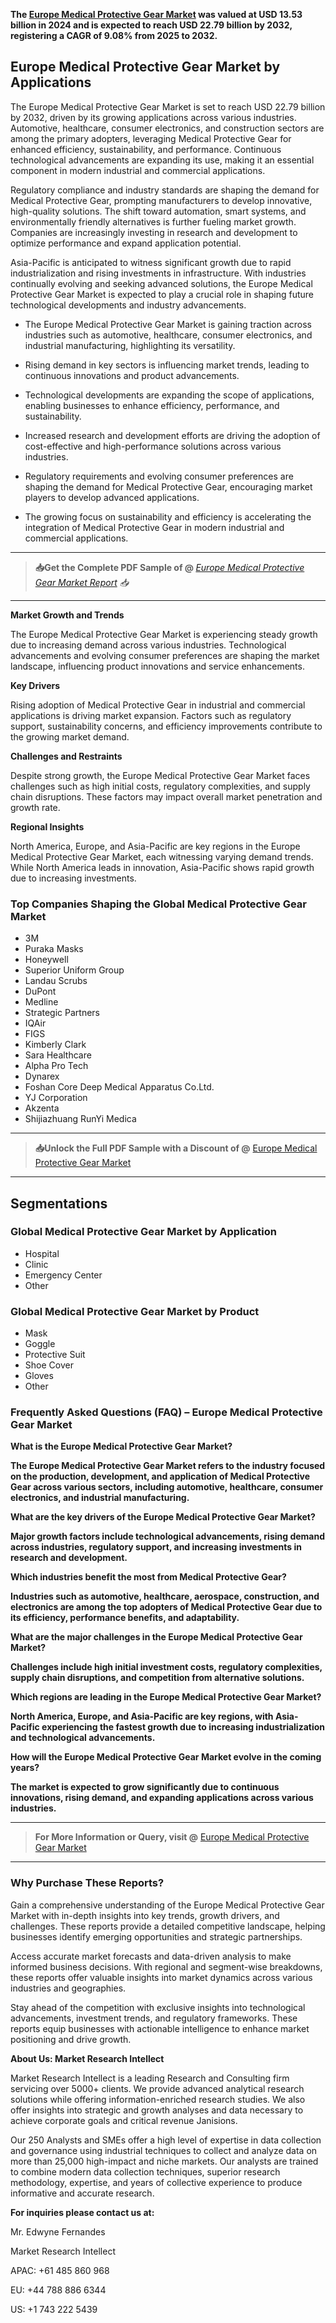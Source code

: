 <p><strong>The <a href="https://www.marketresearchintellect.com/download-sample/?rid=254770&amp;utm_source=Pulse-April-Europe&amp;utm_medium=852">Europe Medical Protective Gear Market</a> was valued at USD 13.53 billion in 2024 and is expected to reach USD 22.79 billion by 2032, registering a CAGR of 9.08% from 2025 to 2032.</strong></p><h2>Europe Medical Protective Gear Market by Applications&nbsp;</h2><p><p>The Europe Medical Protective Gear Market is set to reach USD 22.79 billion by 2032, driven by its growing applications across various industries. Automotive, healthcare, consumer electronics, and construction sectors are among the primary adopters, leveraging Medical Protective Gear for enhanced efficiency, sustainability, and performance. Continuous technological advancements are expanding its use, making it an essential component in modern industrial and commercial applications.</p><p>Regulatory compliance and industry standards are shaping the demand for Medical Protective Gear, prompting manufacturers to develop innovative, high-quality solutions. The shift toward automation, smart systems, and environmentally friendly alternatives is further fueling market growth. Companies are increasingly investing in research and development to optimize performance and expand application potential.</p><p>Asia-Pacific is anticipated to witness significant growth due to rapid industrialization and rising investments in infrastructure. With industries continually evolving and seeking advanced solutions, the Europe Medical Protective Gear Market is expected to play a crucial role in shaping future technological developments and industry advancements.</p></p><ul><li><p>The Europe Medical Protective Gear Market is gaining traction across industries such as automotive, healthcare, consumer electronics, and industrial manufacturing, highlighting its versatility.</p></li><li><p>Rising demand in key sectors is influencing market trends, leading to continuous innovations and product advancements.</p></li><li><p>Technological developments are expanding the scope of applications, enabling businesses to enhance efficiency, performance, and sustainability.</p></li><li><p>Increased research and development efforts are driving the adoption of cost-effective and high-performance solutions across various industries.</p></li><li><p>Regulatory requirements and evolving consumer preferences are shaping the demand for Medical Protective Gear, encouraging market players to develop advanced applications.</p></li><li><p>The growing focus on sustainability and efficiency is accelerating the integration of Medical Protective Gear in modern industrial and commercial applications.</p></li></ul><hr /><blockquote><p><strong><span class="font-[700]">📥Get the Complete PDF Sample of @ </span></strong><em><span class="font-[700]"><a href="https://www.marketresearchintellect.com/download-sample/?rid=254770&amp;utm_source=Pulse-April-Europe&amp;utm_medium=852" target="_blank" data-tracking-control-name="article-ssr-frontend-pulse_little-text-block" data-tracking-will-navigate="" data-test-link="">Europe Medical Protective Gear Market Report</a>&nbsp;📥</span></em></p></blockquote><hr /><p class="" data-start="77" data-end="360"><strong data-start="77" data-end="105">Market Growth and Trends</strong></p><p class="" data-start="77" data-end="360">The Europe Medical Protective Gear Market is experiencing steady growth due to increasing demand across various industries. Technological advancements and evolving consumer preferences are shaping the market landscape, influencing product innovations and service enhancements.</p><p class="" data-start="362" data-end="606"><strong data-start="362" data-end="377">Key Drivers</strong></p><p class="" data-start="362" data-end="606">Rising adoption of Medical Protective Gear in industrial and commercial applications is driving market expansion. Factors such as regulatory support, sustainability concerns, and efficiency improvements contribute to the growing market demand.</p><p class="" data-start="608" data-end="849"><strong data-start="608" data-end="637">Challenges and Restraints</strong></p><p class="" data-start="608" data-end="849">Despite strong growth, the Europe Medical Protective Gear Market faces challenges such as high initial costs, regulatory complexities, and supply chain disruptions. These factors may impact overall market penetration and growth rate.</p><p class="" data-start="851" data-end="1095"><strong data-start="851" data-end="872">Regional Insights</strong></p><p class="" data-start="851" data-end="1095">North America, Europe, and Asia-Pacific are key regions in the Europe Medical Protective Gear Market, each witnessing varying demand trends. While North America leads in innovation, Asia-Pacific shows rapid growth due to increasing investments.</p><p><h3>Top Companies Shaping the Global Medical Protective Gear Market </h3><ul><li>3M</li><li>Puraka Masks</li><li>Honeywell</li><li>Superior Uniform Group</li><li>Landau Scrubs</li><li>DuPont</li><li>Medline</li><li>Strategic Partners</li><li>IQAir</li><li>FIGS</li><li>Kimberly Clark</li><li>Sara Healthcare</li><li>Alpha Pro Tech</li><li>Dynarex</li><li>Foshan Core Deep Medical Apparatus Co.Ltd.</li><li>YJ Corporation</li><li>Akzenta</li><li>Shijiazhuang RunYi Medica</li></ul></p><hr /><blockquote><p><strong>📥Unlock the Full PDF Sample with a Discount of @</strong> <a href="https://www.marketresearchintellect.com/ask-for-discount/?rid=254770&amp;utm_source=Pulse-April-Europe&amp;utm_medium=852">Europe Medical Protective Gear Market</a></p></blockquote><hr /><p><h2>Segmentations</h2><h3>Global Medical Protective Gear Market by Application</h3><ul><li>Hospital</li><li>Clinic</li><li>Emergency Center</li><li>Other</li></ul><h3>Global Medical Protective Gear Market by Product</h3><ul><li>Mask</li><li>Goggle</li><li>Protective Suit</li><li>Shoe Cover</li><li>Gloves</li><li>Other</li></ul></p><h3><strong>Frequently Asked Questions (FAQ) &ndash; Europe Medical Protective Gear Market</strong></h3><p><strong>What is the Europe Medical Protective Gear Market?</strong></p><p><strong>The Europe Medical Protective Gear Market refers to the industry focused on the production, development, and application of Medical Protective Gear across various sectors, including automotive, healthcare, consumer electronics, and industrial manufacturing.</strong></p><p><strong>What are the key drivers of the Europe Medical Protective Gear Market?</strong></p><p><strong>Major growth factors include technological advancements, rising demand across industries, regulatory support, and increasing investments in research and development.</strong></p><p><strong>Which industries benefit the most from Medical Protective Gear?</strong></p><p><strong>Industries such as automotive, healthcare, aerospace, construction, and electronics are among the top adopters of Medical Protective Gear due to its efficiency, performance benefits, and adaptability.</strong></p><p><strong>What are the major challenges in the Europe Medical Protective Gear Market?</strong></p><p><strong>Challenges include high initial investment costs, regulatory complexities, supply chain disruptions, and competition from alternative solutions.</strong></p><p><strong>Which regions are leading in the Europe Medical Protective Gear Market?</strong></p><p><strong>North America, Europe, and Asia-Pacific are key regions, with Asia-Pacific experiencing the fastest growth due to increasing industrialization and technological advancements.</strong></p><p><strong>How will the Europe Medical Protective Gear Market evolve in the coming years?</strong></p><p><strong>The market is expected to grow significantly due to continuous innovations, rising demand, and expanding applications across various industries.</strong></p><hr /><blockquote><p><span class="font-[700]"><strong>For More Information or Query, visit&nbsp;@</strong>&nbsp;</span><span class="font-[700]"><a href="https://www.marketresearchintellect.com/product/global-medical-protective-gear-market-size-and-forecast/?utm_source=Linkedin&utm_medium=852" target="_blank" data-tracking-control-name="article-ssr-frontend-pulse_little-text-block" data-tracking-will-navigate="" data-test-link="">Europe Medical Protective Gear Market</a></span></p></blockquote><hr /><h3><strong data-start="0" data-end="31">Why Purchase These Reports?</strong></h3><p class="" data-start="35" data-end="297">Gain a comprehensive understanding of the Europe Medical Protective Gear Market with in-depth insights into key trends, growth drivers, and challenges. These reports provide a detailed competitive landscape, helping businesses identify emerging opportunities and strategic partnerships.</p><p class="" data-start="299" data-end="540">Access accurate market forecasts and data-driven analysis to make informed business decisions. With regional and segment-wise breakdowns, these reports offer valuable insights into market dynamics across various industries and geographies.</p><p class="" data-start="542" data-end="784">Stay ahead of the competition with exclusive insights into technological advancements, investment trends, and regulatory frameworks. These reports equip businesses with actionable intelligence to enhance market positioning and drive growth.</p><p><strong><span class="font-[700]">About Us: Market Research Intellect</span></strong></p><p><span class="">Market Research Intellect is a leading Research and Consulting firm servicing over 5000+ clients. We provide advanced analytical research solutions while offering information-enriched research studies.&nbsp;</span>We also offer insights into strategic and growth analyses and data necessary to achieve corporate goals and critical revenue Janisions.</p><p><span class="">Our 250 Analysts and SMEs offer a high level of expertise in data collection and governance using industrial techniques to collect and analyze data on more than 25,000 high-impact and niche markets. Our analysts are trained to combine modern data collection techniques, superior research methodology, expertise, and years of collective experience to produce informative and accurate research.</span></p><p><strong>For inquiries please contact us at:</strong></p><p>Mr. Edwyne Fernandes</p><p>Market Research Intellect</p><p>APAC: +61 485 860 968</p><p>EU: +44 788 886 6344</p><p>US: +1 743 222 5439</p>